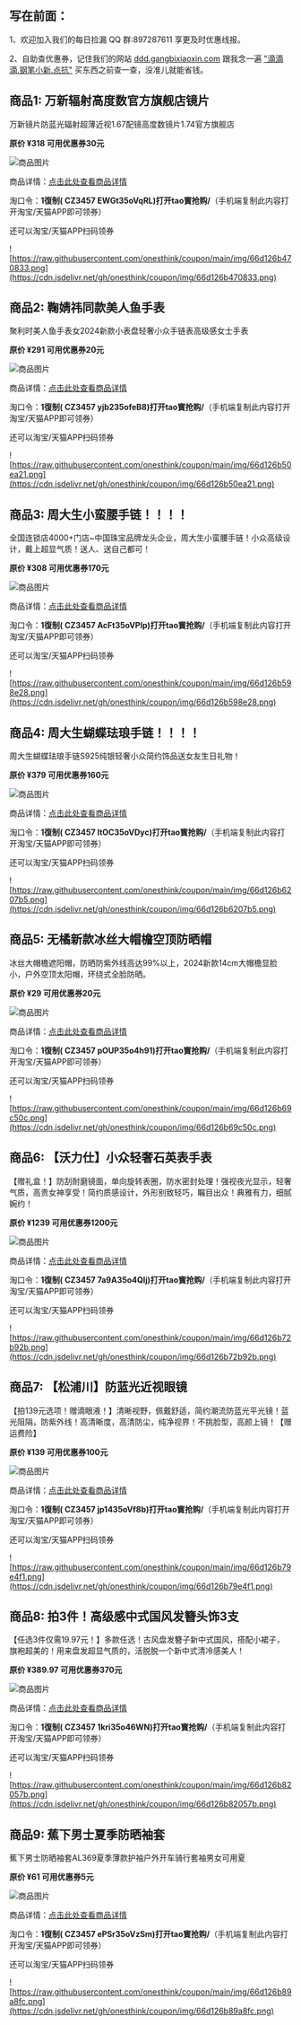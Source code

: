 ## 写在前面：

1、欢迎加入我们的每日捡漏 QQ 群:897287611 享更及时优惠线报。

2、自助查优惠券，记住我们的网站 [ddd.gangbixiaoxin.com](https://ddd.gangbixiaoxin.com) 跟我念一遍 ["滴滴滴.钢笔小新.点抗"](https://ddd.gangbixiaoxin.com) 买东西之前查一查，没准儿就能省钱。

## 商品1: 万新辐射高度数官方旗舰店镜片

万新镜片防蓝光辐射超薄近视1.67配镜高度数镜片1.74官方旗舰店

**原价 ¥318 可用优惠券30元**

![商品图片](https://img.alicdn.com/bao/uploaded/i2/3075108500/O1CN01Pj31Q72Cf3XnNehtV_!!0-item_pic.jpg)

商品详情：[点击此处查看商品详情](https://s.click.taobao.com/t?e=m%3D2%26s%3DC6jF40oA%2Bipw4vFB6t2Z2ueEDrYVVa64yK8Cckff7TVRAdhuF14FMaGptPUxyKdARitN3%2FurF3zWbLW7uhxyboGvCrJWHk1%2FTyVl44vrPmd3miNKHWpinpVm%2FOAUUFw71qrpxiwMoCNxc1AtbZGVS1oCiF8pzJ946Wn5%2FJj%2F2lILZMqoQW%2BfuB6GmlJyRiVToyF83giXy5zUwVVk%2F7pY1Hma%2FYGBjg605lmOQD7iPb2kLE20HPXif%2BH8hUUvoT9bSQeQrwFfZRAbkJ5QxPS2CrgyewMUmeCkl3w%2BwiXfikrApieTXRnM7gdB%2FsHlecE1xiXvDf8DaRs%3D&amp;union_lens=lensId:TAPI@1724982951@2127cbfb_123e_191a0fefd1f_6043@01)

淘口令：**1復制( CZ3457 EWGt35oVqRL)打开tao寳抢购/**（手机端复制此内容打开淘宝/天猫APP即可领券）</p>

还可以淘宝/天猫APP扫码领券

![https://raw.githubusercontent.com/onesthink/coupon/main/img/66d126b470833.png](https://cdn.jsdelivr.net/gh/onesthink/coupon/img/66d126b470833.png)

## 商品2: 鞠婧祎同款美人鱼手表

聚利时美人鱼手表女2024新款小表盘轻奢小众手链表高级感女士手表

**原价 ¥291 可用优惠券20元**

![商品图片](https://img.alicdn.com/bao/uploaded/i3/2155640124/O1CN01gHPukF1Cmq3eTkKvU_!!0-item_pic.jpg)

商品详情：[点击此处查看商品详情](https://s.click.taobao.com/t?e=m%3D2%26s%3D9WUqoyXK4flw4vFB6t2Z2ueEDrYVVa64yK8Cckff7TVRAdhuF14FMaGptPUxyKdA8sviUM61dt3WbLW7uhxyboGvCrJWHk1%2FTyVl44vrPmd3miNKHWpinpVm%2FOAUUFw71qrpxiwMoCNxc1AtbZGVS59EuO84YGPg4B5FgMOO37YLZMqoQW%2BfuKGzo1lVxIiozNeBTx%2Bq%2B1jPJ99LI8GPC1Dlz%2FjPStsEIq%2BuW2tScx%2Fm%2BTbu7MsYNYxFKzQQXfYghthOnloh60k4%2BfirBrx7mM7AMx9cWAx%2BEiM%2FlSG%2FbZSoMY6Fa2CqrkDz0H%2FKlZVuU1NVKZy3ECfGDF1NzTQoPw%3D%3D&amp;union_lens=lensId:TAPI@1724982952@2133c759_1272_191a0ff03ae_962b@01)

淘口令：**1復制( CZ3457 yjb235ofeB8)打开tao寳抢购/**（手机端复制此内容打开淘宝/天猫APP即可领券）</p>

还可以淘宝/天猫APP扫码领券

![https://raw.githubusercontent.com/onesthink/coupon/main/img/66d126b50ea21.png](https://cdn.jsdelivr.net/gh/onesthink/coupon/img/66d126b50ea21.png)

## 商品3: 周大生小蛮腰手链！！！！

全国连锁店4000+门店~中国珠宝品牌龙头企业，周大生小蛮腰手链！小众高级设计，戴上超显气质！送人、送自己都可！

**原价 ¥308 可用优惠券170元**

![商品图片](https://img.alicdn.com/i1/2206533743682/O1CN01SgpDYa1d4P5LRykvT_!!2206533743682.jpg)

商品详情：[点击此处查看商品详情](https://s.click.taobao.com/t?e=m%3D2%26s%3Dht3FHwFFJ49w4vFB6t2Z2ueEDrYVVa64yK8Cckff7TVRAdhuF14FMaGptPUxyKdAxq3IhSJN6GTWbLW7uhxyboGvCrJWHk1%2FTyVl44vrPmd3miNKHWpinpVm%2FOAUUFw71qrpxiwMoCNxc1AtbZGVSy%2BBzArOQ6hGoy8af58hoOfNEPXytV9ALoS4zvCRUrquMCgWV3FKm%2FFNbU8%2B1i0axplxW42lSCx%2BBRwyJL7IaUipsumbyHPHer1MQJN%2FR7g%2BuVbSgsCRtMFTU1UpnLcQJ9kYvQZuIwx3oGeIQL4Fi9GQyzl6RWy5xSU52xEYWgPkhgcbUccTft%2B228n1ngbVmA%3D%3D&amp;union_lens=lensId:TAPI@1724982954@213dad2d_124e_191a0ff096b_32a0@01)

淘口令：**1復制( CZ3457 AcFt35oVPlp)打开tao寳抢购/**（手机端复制此内容打开淘宝/天猫APP即可领券）</p>

还可以淘宝/天猫APP扫码领券

![https://raw.githubusercontent.com/onesthink/coupon/main/img/66d126b598e28.png](https://cdn.jsdelivr.net/gh/onesthink/coupon/img/66d126b598e28.png)

## 商品4: 周大生蝴蝶珐琅手链！！！！

周大生蝴蝶珐琅手链S925纯银轻奢小众简约饰品送女友生日礼物！

**原价 ¥379 可用优惠券160元**

![商品图片](https://img.alicdn.com/i4/2206533743682/O1CN01k8M6P71d4PH4DY8fh_!!2206533743682.jpg)

商品详情：[点击此处查看商品详情](https://s.click.taobao.com/t?e=m%3D2%26s%3DVIhPmhfClMdw4vFB6t2Z2ueEDrYVVa64yK8Cckff7TVRAdhuF14FMaGptPUxyKdA5x%2BIUlGKNpXWbLW7uhxyboGvCrJWHk1%2FTyVl44vrPmd3miNKHWpinpVm%2FOAUUFw71qrpxiwMoCNxc1AtbZGVSy%2BBzArOQ6hGoy8af58hoOfNEPXytV9ALoS4zvCRUrquhl0bDI17EEeg49vYZdVcyOIq%2Bh%2B2X%2FP%2FFv9MlFALHPfuzJIANRIuL4t8RJrF5wdWr1axY2M3wFhTU1UpnLcQJ9kYvQZuIwx3oGeIQL4Fi9Ggp%2B1iqLGz%2FYlkdkkOudFUhgcbUccTft%2B228n1ngbVmA%3D%3D&amp;union_lens=lensId:TAPI@1724982955@212c71b7_1e6e_191a0ff0ee4_1726@01)

淘口令：**1復制( CZ3457 ltOC35oVDyc)打开tao寳抢购/**（手机端复制此内容打开淘宝/天猫APP即可领券）</p>

还可以淘宝/天猫APP扫码领券

![https://raw.githubusercontent.com/onesthink/coupon/main/img/66d126b6207b5.png](https://cdn.jsdelivr.net/gh/onesthink/coupon/img/66d126b6207b5.png)

## 商品5: 无橘新款冰丝大帽檐空顶防晒帽

冰丝大帽檐遮阳帽，防晒防紫外线高达99%以上，2024新款14cm大帽檐显脸小，户外空顶太阳帽，环绕式全脸防晒。

**原价 ¥29 可用优惠券20元**

![商品图片](https://img.alicdn.com/imgextra/i3/752144829/O1CN011F27IE1lXjZgaboDx_!!752144829.jpg)

商品详情：[点击此处查看商品详情](https://s.click.taobao.com/t?e=m%3D2%26s%3DaJhBAUHkknVw4vFB6t2Z2ueEDrYVVa64yK8Cckff7TVRAdhuF14FMaGptPUxyKdAlovu%2FCElQOvWbLW7uhxyboGvCrJWHk1%2FTyVl44vrPmd3miNKHWpinpVm%2FOAUUFw71qrpxiwMoCNxc1AtbZGVSxfYrr4b7udZAyIB2jQEBrjNEPXytV9ALoS4zvCRUrquQk1YT2sdmUaB8N1BjCSVbtwzRVptmR9SUhkU%2BEDXacYODvmnsjTMIpcLkylhs6J%2FF7nBbMeO6RBTU1UpnLcQJ9kYvQZuIwx3oGeIQL4Fi9GfrpWy4G26ECFmTn7CxevohgcbUccTft%2B228n1ngbVmA%3D%3D&amp;union_lens=lensId:TAPI@1724982957@213cb071_11ff_191a0ff1451_1b01@01)

淘口令：**1復制( CZ3457 pOUP35o4h91)打开tao寳抢购/**（手机端复制此内容打开淘宝/天猫APP即可领券）</p>

还可以淘宝/天猫APP扫码领券

![https://raw.githubusercontent.com/onesthink/coupon/main/img/66d126b69c50c.png](https://cdn.jsdelivr.net/gh/onesthink/coupon/img/66d126b69c50c.png)

## 商品6: 【沃力仕】小众轻奢石英表手表

【赠礼盒！】防刮耐磨镜面，单向旋转表圈，防水密封处理！强视夜光显示，轻奢气质，高贵女神享受！简约质感设计，外形别致轻巧，瞩目出众！典雅有力，细腻婉约！

**原价 ¥1239 可用优惠券1200元**

![商品图片](https://img.alicdn.com/i3/2200534164401/O1CN01PVBcWX1iNhmRpCr1Z_!!2200534164401.jpg)

商品详情：[点击此处查看商品详情](https://s.click.taobao.com/t?e=m%3D2%26s%3D0qf0dt5Evr5w4vFB6t2Z2ueEDrYVVa64yK8Cckff7TVRAdhuF14FMaGptPUxyKdAMMgx22UI05bWbLW7uhxyboGvCrJWHk1%2FTyVl44vrPmd3miNKHWpinpVm%2FOAUUFw71qrpxiwMoCNxc1AtbZGVS6IMy48vc%2FMX%2BLZogFml9d7NEPXytV9ALoS4zvCRUrquxFJ0YZ0JPvW3vy8waGZaehXsi6Fp7MCmRtYhQOjHyItv%2FuAzkntwiczUrucOpo5SUNS2hE3nX%2FQbkJ5QxPS2Ci%2FKfJmqgrYAfWsUjZoD5RA%2F4BpBE1rhNw5sNLNc3iBcDseal0NfMDXJpWvVCAyWdKJn5AyUbPoV&amp;union_lens=lensId:TAPI@1724982958@21666de3_1242_191a0ff1989_5ebb@01)

淘口令：**1復制( CZ3457 7a9A35o4QIj)打开tao寳抢购/**（手机端复制此内容打开淘宝/天猫APP即可领券）</p>

还可以淘宝/天猫APP扫码领券

![https://raw.githubusercontent.com/onesthink/coupon/main/img/66d126b72b92b.png](https://cdn.jsdelivr.net/gh/onesthink/coupon/img/66d126b72b92b.png)

## 商品7: 【松浦川】防蓝光近视眼镜

【拍139元选项！赠滴眼液！】清晰视野，佩戴舒适，简约潮流防蓝光平光镜！蓝光阻隔，防紫外线！高清晰度，高清防尘，纯净视界！不挑脸型，高颜上镜！【赠运费险】

**原价 ¥139 可用优惠券100元**

![商品图片](https://img.alicdn.com/i1/2215899246450/O1CN012y6VvN1xW9ar3njuC_!!2215899246450.jpg)

商品详情：[点击此处查看商品详情](https://s.click.taobao.com/t?e=m%3D2%26s%3DO8vAbCSkWmZw4vFB6t2Z2ueEDrYVVa64yK8Cckff7TVRAdhuF14FMaGptPUxyKdA79%2FTFaMDK6TWbLW7uhxyboGvCrJWHk1%2FTyVl44vrPmd3miNKHWpinpVm%2FOAUUFw71qrpxiwMoCNxc1AtbZGVSz7AFFFWYmYasPX3hnkQHojNEPXytV9ALoS4zvCRUrqugPIs5%2BSalUdpaeE%2Boq3BeH54G6kqDGWZCpE5PXuGUU5aVHfX%2F7nPeZ%2Fota9eRwsT4RVbdLJLA3UbkJ5QxPS2Ci%2FKfJmqgrYAfWsUjZoD5RDXWDNu3X6iRof7T1arJ2noDseal0NfMDXJpWvVCAyWdKJn5AyUbPoV&amp;union_lens=lensId:TAPI@1724982959@2107fb66_124d_191a0ff1ef3_0746@01)

淘口令：**1復制( CZ3457 jp1435oVf8b)打开tao寳抢购/**（手机端复制此内容打开淘宝/天猫APP即可领券）</p>

还可以淘宝/天猫APP扫码领券

![https://raw.githubusercontent.com/onesthink/coupon/main/img/66d126b79e4f1.png](https://cdn.jsdelivr.net/gh/onesthink/coupon/img/66d126b79e4f1.png)

## 商品8: 拍3件！高级感中式国风发簪头饰3支

【任选3件仅需19.97元！】多款任选！古风盘发簪子新中式国风，搭配小裙子，旗袍超美的！用来盘发超显气质的，活脱脱一个新中式清冷感美人！

**原价 ¥389.97 可用优惠券370元**

![商品图片](https://img.alicdn.com/i3/2209987409301/O1CN011ykBa92IZumb2DP2y_!!2209987409301.jpg)

商品详情：[点击此处查看商品详情](https://s.click.taobao.com/t?e=m%3D2%26s%3DyW44lglEuZJw4vFB6t2Z2ueEDrYVVa64XoO8tOebS%2BdRAdhuF14FMfF1AG6AvdQMRitN3%2FurF3zWbLW7uhxyboGvCrJWHk1%2FTyVl44vrPmd3miNKHWpinpVm%2FOAUUFw71qrpxiwMoCNxc1AtbZGVS82n6Ru%2BC8kr04tmZOYzNgHNEPXytV9ALoS4zvCRUrqu3IwNiM44kf1myS1N2rMrwT7WyABOXNHXu%2FD7odPc92SCbt0bPqT5n7HjaCadBzUPLAkdBypUoyhTU1UpnLcQJ9kYvQZuIwx3oGeIQL4Fi9HMQHkzlU7c%2FzPTNe4dduBOhgcbUccTft%2B228n1ngbVmA%3D%3D&amp;union_lens=lensId:TAPI@1724982961@21508c4e_123e_191a0ff23e9_97d3@01)

淘口令：**1復制( CZ3457 1kri35o46WN)打开tao寳抢购/**（手机端复制此内容打开淘宝/天猫APP即可领券）</p>

还可以淘宝/天猫APP扫码领券

![https://raw.githubusercontent.com/onesthink/coupon/main/img/66d126b82057b.png](https://cdn.jsdelivr.net/gh/onesthink/coupon/img/66d126b82057b.png)

## 商品9: 蕉下男士夏季防晒袖套

蕉下男士防晒袖套AL369夏季薄款护袖户外开车骑行套袖男女可用夏

**原价 ¥61 可用优惠券5元**

![商品图片](https://img.alicdn.com/bao/uploaded/i1/2216012724637/O1CN01H8vrgv1k7nXZmGtCU_!!2216012724637.jpg)

商品详情：[点击此处查看商品详情](https://s.click.taobao.com/t?e=m%3D2%26s%3Dz3YnEFrWwJRw4vFB6t2Z2ueEDrYVVa64yK8Cckff7TVRAdhuF14FMfF1AG6AvdQM8sviUM61dt3WbLW7uhxyboGvCrJWHk1%2FTyVl44vrPmd3miNKHWpinpVm%2FOAUUFw71qrpxiwMoCNxc1AtbZGVS0k%2BAt4PHIB52dHLcQfYlwLNEPXytV9ALoS4zvCRUrqu7BfdswsxNN75yQyvDnQ5H17zRYfLaqZKLGp9QxZ3kw5hRUamxcd7CsWw3ffl5RMKhHtkR%2B2fhmhTU1UpnLcQJ9kYvQZuIwx3oGeIQL4Fi9ED1X9HTQWiek4ZEk%2FcuK3QhgcbUccTft%2B228n1ngbVmA%3D%3D&amp;union_lens=lensId:TAPI@1724982962@216621fd_2241_191a0ff2981_27e8@01)

淘口令：**1復制( CZ3457 ePSr35oVzSm)打开tao寳抢购/**（手机端复制此内容打开淘宝/天猫APP即可领券）</p>

还可以淘宝/天猫APP扫码领券

![https://raw.githubusercontent.com/onesthink/coupon/main/img/66d126b89a8fc.png](https://cdn.jsdelivr.net/gh/onesthink/coupon/img/66d126b89a8fc.png)

